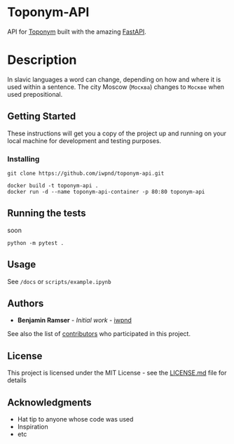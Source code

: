 # Toponym-API

API for [Toponym](https://github.com/iwpnd/toponym) built with the amazing [FastAPI](https://fastapi.tiangolo.com). 

# Description 

In slavic languages a word can change, depending on how and where it is used within a sentence. The city Moscow (`Москва`) changes to `Москве` when used prepositional. 


## Getting Started

These instructions will get you a copy of the project up and running on your local machine for development and testing purposes.

### Installing

```
git clone https://github.com/iwpnd/toponym-api.git
```

```
docker build -t toponym-api .
docker run -d --name toponym-api-container -p 80:80 toponym-api
```

## Running the tests

soon

```
python -m pytest .
```

## Usage

See `/docs` or `scripts/example.ipynb`

## Authors

* **Benjamin Ramser** - *Initial work* - [iwpnd](https://github.com/iwpnd)

See also the list of [contributors](https://github.com/iwpnd/toponym/contributors) who participated in this project.

## License

This project is licensed under the MIT License - see the [LICENSE.md](LICENSE.md) file for details

## Acknowledgments

* Hat tip to anyone whose code was used
* Inspiration
* etc

